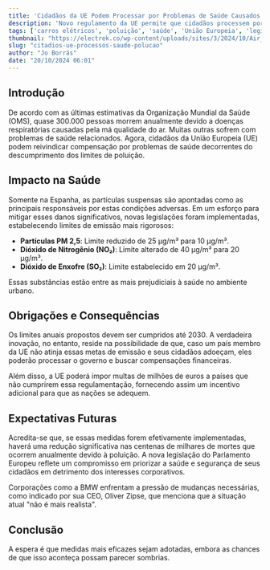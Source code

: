 ```yaml
---
title: 'Cidadãos da UE Podem Processar por Problemas de Saúde Causados por Poluição'
description: 'Novo regulamento da UE permite que cidadãos processem por danos à saúde relacionados a metas de poluição não cumpridas.'
tags: ['carros elétricos', 'poluição', 'saúde', 'União Europeia', 'legislação']
thumbnail: "https://electrek.co/wp-content/uploads/sites/3/2024/10/Air_pollution3.jpg?quality=82&strip=all&w=1400"
slug: "citadios-ue-processos-saude-polucao"
author: "Jo Borrás"
date: "20/10/2024 06:01"
---
```


## Introdução

De acordo com as últimas estimativas da Organização Mundial da Saúde (OMS), quase 300.000 pessoas morrem anualmente devido a doenças respiratórias causadas pela má qualidade do ar. Muitas outras sofrem com problemas de saúde relacionados. Agora, cidadãos da União Europeia (UE) podem reivindicar compensação por problemas de saúde decorrentes do descumprimento dos limites de poluição.

## Impacto na Saúde

Somente na Espanha, as partículas suspensas são apontadas como as principais responsáveis por estas condições adversas. Em um esforço para mitigar esses danos significativos, novas legislações foram implementadas, estabelecendo limites de emissão mais rigorosos:

- **Partículas PM 2,5**: Limite reduzido de 25 µg/m³ para 10 µg/m³.
- **Dióxido de Nitrogênio (NO₂)**: Limite alterado de 40 µg/m³ para 20 µg/m³.
- **Dióxido de Enxofre (SO₂)**: Limite estabelecido em 20 µg/m³.

Essas substâncias estão entre as mais prejudiciais à saúde no ambiente urbano.

## Obrigações e Consequências

Os limites anuais propostos devem ser cumpridos até 2030. A verdadeira inovação, no entanto, reside na possibilidade de que, caso um país membro da UE não atinja essas metas de emissão e seus cidadãos adoeçam, eles poderão processar o governo e buscar compensações financeiras.

Além disso, a UE poderá impor multas de milhões de euros a países que não cumprirem essa regulamentação, fornecendo assim um incentivo adicional para que as nações se adequem.

## Expectativas Futuras

Acredita-se que, se essas medidas forem efetivamente implementadas, haverá uma redução significativa nas centenas de milhares de mortes que ocorrem anualmente devido à poluição. A nova legislação do Parlamento Europeu reflete um compromisso em priorizar a saúde e segurança de seus cidadãos em detrimento dos interesses corporativos.

Corporações como a BMW enfrentam a pressão de mudanças necessárias, como indicado por sua CEO, Oliver Zipse, que menciona que a situação atual "não é mais realista".

## Conclusão

A espera é que medidas mais eficazes sejam adotadas, embora as chances de que isso aconteça possam parecer sombrias.